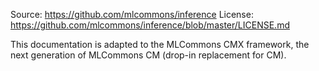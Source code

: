 Source: https://github.com/mlcommons/inference
License: https://github.com/mlcommons/inference/blob/master/LICENSE.md

This documentation is adapted to the MLCommons CMX framework, the next generation of MLCommons CM (drop-in replacement for CM).
